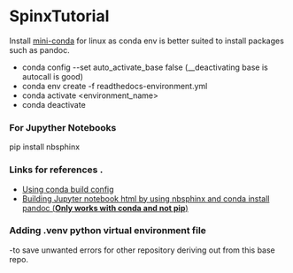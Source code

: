 # SpinxTutorial
Install [mini-conda](https://docs.conda.io/projects/conda/en/latest/user-guide/install/linux.html) for linux as conda env is better suited to install packages such as pandoc. 
- conda config --set auto_activate_base false (__deactivating base is autocall is good)
- conda env create -f readthedocs-environment.yml
- conda activate <environment_name>
- conda deactivate
### For Jupyther Notebooks
pip install nbsphinx


### Links for references . 
- [Using conda build config](https://docs.readthedocs.io/en/stable/guides/conda.html)
- [ Building Jupyter notebook html by using nbsphinx and conda install pandoc (**Only works with conda and not pip**) ](https://jeanbilheux.pages.ornl.gov/post/convert_notebooks_to_html_pages/ )

### Adding .venv python virtual environment file 
-to save unwanted errors for other repository deriving out from this base repo. 
